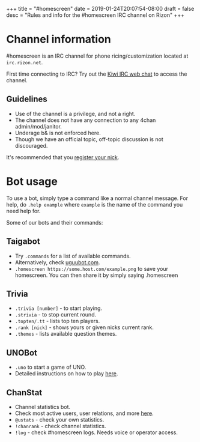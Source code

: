 +++
title = "#homescreen"
date = 2019-01-24T20:07:54-08:00
draft = false
desc = "Rules and info for the #homescreen IRC channel on Rizon"
+++

# Channel information

\#homescreen is an IRC channel for phone ricing/customization located at `irc.rizon.net`.

First time connecting to IRC? Try out the [Kiwi IRC web chat](https://kiwiirc.com/client/irc.rizon.net/#homescreen) to access the channel.

## Guidelines

  -  Use of the channel is a privilege, and not a right.
  -  The channel does not have any connection to any 4chan admin/mod/janitor.
  -  Underage b& is not enforced here.
  -  Though we have an official topic, off-topic discussion is not discouraged.

It's recommended that you [register your nick](https://wiki.rizon.net/index.php?title=Register_your_nickname).

# Bot usage

To use a bot, simply type a command like a normal channel message. For help, do `.help example` where `example` is the name of the command you need help for.

Some of our bots and their commands:

## Taigabot

  - Try `.commands` for a list of available commands.
  - Alternatively, check [uguubot.com](https://uguubot.com).
  - `.homescreen https://some.host.com/example.png` to save your homescreen. You can then share it by simply saying .homescreen

## Trivia

  - `.trivia [number]` - to start playing.
  - `.strivia` - to stop current round.
  - `.topten/.tt` - lists top ten players.
  - `.rank [nick]` - shows yours or given nicks current rank.
  - `.themes` - lists available question themes.

## UNOBot

  - `.uno` to start a game of UNO.
  - Detailed instructions on how to play [here](http://uno.kthx.at/).

## ChanStat
  - Channel statistics bot.
  - Check most active users, user relations, and more [here](http://chanstat.net/stats/rizon/%23homescreen).
  - `@ustats` - check your own statistics.
  - `!chanrank` - check channel statistics.
  - `!log` - check #homescreen logs. Needs voice or operator access.

